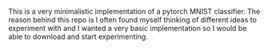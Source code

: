 This is a very minimalistic implementation of a pytorch MNIST classifier.
The reason behind this repo is I often found myself thinking of different ideas to experiment with and I wanted a very basic implementation so I would be able to download and start experimenting.

